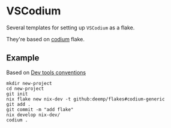 # VSCodium

Several templates for setting up `VSCodium` as a flake.

They're based on [codium](https://github.com/deemp/flakes/tree/main/codium) flake.

## Example

Based on [Dev tools conventions](https://github.com/deemp/flakes/blob/main/README/Conventions.md#dev-tools)

```console
mkdir new-project
cd new-project
git init
nix flake new nix-dev -t github:deemp/flakes#codium-generic
git add .
git commit -m "add flake"
nix develop nix-dev/
codium .
```

